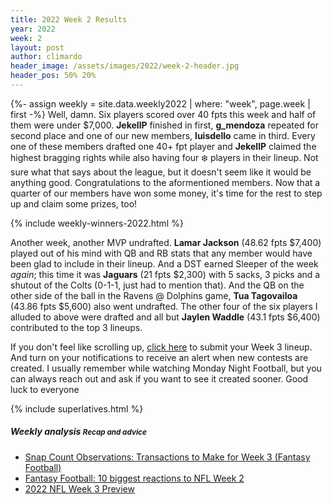 ```yaml
---
title: 2022 Week 2 Results
year: 2022
week: 2
layout: post
author: climardo
header_image: /assets/images/2022/week-2-header.jpg
header_pos: 50% 20%
---
```

{%- assign weekly = site.data.weekly2022 | where: "week", page.week | first -%}
Well, damn. Six players scored over 40 fpts this week and half of them were under $7,000. **JekellP** finished in first, **g_mendoza** repeated for second place and one of our new members, **luisdello** came in third. Every one of these members drafted one 40+ fpt player and **JekellP** claimed the highest bragging rights while also having four ❄️ players in their lineup. Not sure what that says about the league, but it doesn't seem like it would be anything good. Congratulations to the aformentioned members. Now that a quarter of our members have won some money, it's time for the rest to step up and claim some prizes, too!

{% include weekly-winners-2022.html %}

Another week, another MVP undrafted. **Lamar Jackson** (48.62 fpts $7,400) played out of his mind with QB and RB stats that any member would have been glad to include in their lineup. And a DST earned Sleeper of the week *again*; this time it was **Jaguars** (21 fpts $2,300) with 5 sacks, 3 picks and a shutout of the Colts (0-1-1, just had to mention that). And the QB on the other side of the ball in the Ravens @ Dolphins game, **Tua Tagovailoa** (43.86 fpts $5,600) also went undrafted. The other four of the six players I alluded to above were drafted and all but **Jaylen Waddle** (43.1 fpts $6,400) contributed to the top 3 lineups. 

If you don't feel like scrolling up, [click here](/submit) to submit your Week 3 lineup. And turn on your notifications to receive an alert when new contests are created. I usually remember while watching Monday Night Football, but you can always reach out and ask if you want to see it created sooner. Good luck to everyone 

{% include superlatives.html %}

##### Weekly analysis <small class="text-muted">Recap and advice</small>
- [Snap Count Observations: Transactions to Make for Week 3 (Fantasy Football)](https://www.thefantasyfootballers.com/analysis/snap-count-observations-transactions-to-make-for-week-3-fantasy-football/)
- [Fantasy Football: 10 biggest reactions to NFL Week 2](https://www.pff.com/news/fantasy-football-biggest-reactions-nfl-week-2-2022)
- [2022 NFL Week 3 Preview](https://www.youtube.com/playlist?list=PLRdw3IjKY2glBwxe75oy-qx7Ktr2rPEVR)
